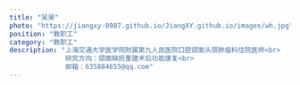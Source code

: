 ```yaml
---
title: "吴昊"
photo: "https://jiangxy-0987.github.io/JiangXY.github.io/images/wh.jpg"
position: "教职工"
category: "教职工"
description: "上海交通大学医学院附属第九人民医院口腔颌面头颈肿瘤科住院医师<br>
              研究方向：颌面缺损重建术后功能康复<br>
              邮箱：635884655@qq.com"
---
```

